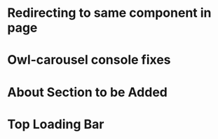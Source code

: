 # Redirecting to same component in page

# Owl-carousel console fixes

# About Section to be Added

# Top Loading Bar